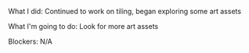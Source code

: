 What I did: Continued to work on tiling, began exploring some art assets

What I'm going to do: Look for more art assets

Blockers: N/A
